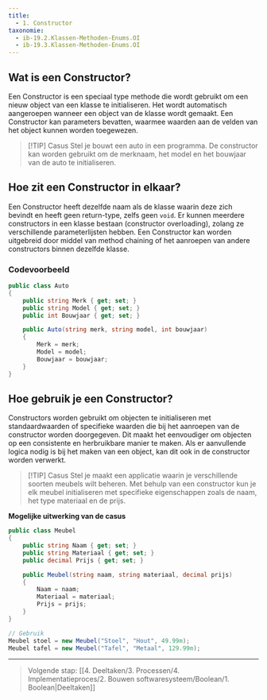 ```yaml
---
title:
  - 1. Constructor
taxonomie:
  - ib-19.2.Klassen-Methoden-Enums.OI
  - ib-19.3.Klassen-Methoden-Enums.OI
---
```


## Wat is een Constructor?
Een Constructor is een speciaal type methode die wordt gebruikt om een nieuw object van een klasse te initialiseren. Het wordt automatisch aangeroepen wanneer een object van de klasse wordt gemaakt. Een Constructor kan parameters bevatten, waarmee waarden aan de velden van het object kunnen worden toegewezen.

> [!TIP] Casus
> Stel je bouwt een auto in een programma. De constructor kan worden gebruikt om de merknaam, het model en het bouwjaar van de auto te initialiseren.

## Hoe zit een Constructor in elkaar?
Een Constructor heeft dezelfde naam als de klasse waarin deze zich bevindt en heeft geen return-type, zelfs geen `void`. Er kunnen meerdere constructors in een klasse bestaan (constructor overloading), zolang ze verschillende parameterlijsten hebben. Een Constructor kan worden uitgebreid door middel van method chaining of het aanroepen van andere constructors binnen dezelfde klasse.

### Codevoorbeeld
```C#
public class Auto
{
    public string Merk { get; set; }
    public string Model { get; set; }
    public int Bouwjaar { get; set; }

    public Auto(string merk, string model, int bouwjaar)
    {
        Merk = merk;
        Model = model;
        Bouwjaar = bouwjaar;
    }
}
```

## Hoe gebruik je een Constructor?
Constructors worden gebruikt om objecten te initialiseren met standaardwaarden of specifieke waarden die bij het aanroepen van de constructor worden doorgegeven. Dit maakt het eenvoudiger om objecten op een consistente en herbruikbare manier te maken. Als er aanvullende logica nodig is bij het maken van een object, kan dit ook in de constructor worden verwerkt.

> [!TIP] Casus
> Stel je maakt een applicatie waarin je verschillende soorten meubels wilt beheren. Met behulp van een constructor kun je elk meubel initialiseren met specifieke eigenschappen zoals de naam, het type materiaal en de prijs.

**Mogelijke uitwerking van de casus**
```C#
public class Meubel
{
    public string Naam { get; set; }
    public string Materiaal { get; set; }
    public decimal Prijs { get; set; }

    public Meubel(string naam, string materiaal, decimal prijs)
    {
        Naam = naam;
        Materiaal = materiaal;
        Prijs = prijs;
    }
}

// Gebruik
Meubel stoel = new Meubel("Stoel", "Hout", 49.99m);
Meubel tafel = new Meubel("Tafel", "Metaal", 129.99m);
```

---

> Volgende stap: [[4. Deeltaken/3. Processen/4. Implementatieproces/2. Bouwen softwaresysteem/Boolean/1. Boolean|Deeltaken]] 
